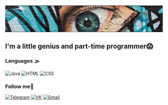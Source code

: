 
![Header](https://github.com/AlexBirin/alexbirin/blob/main/%D1%88%D0%B0%D0%BF%D0%BA%D0%B0.jpg)

## I'm a little genius and part-time programmer😱

### Languages 🌫
![Java](https://img.shields.io/badge/javascript-white?style=for-the-badge&logo=Javascript)
![HTML](https://img.shields.io/badge/HTML-white?style=for-the-badge&logo=html5)
![CSS](https://img.shields.io/badge/CSS-white?style=for-the-badge&logo=CSS3&logoColor=47C5FB)

### Follow me🎯

[![Telegram](https://img.shields.io/badge/Telegram-black?style=for-the-badge&logo=telegram)](https://www.t.me/al_pagoda)
[![VK](https://img.shields.io/badge/VK-blue?style=for-the-badge&logo=vk)](https://vk.com/alex_birin)
[![Gmail](https://img.shields.io/badge/Google-white?style=for-the-badge&logo=gmail)](alexbirin1@gmail.com)
